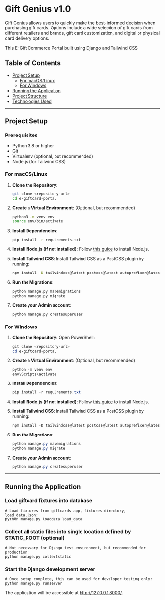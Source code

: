 # Gift Genius v1.0

Gift Genius allows users to quickly make the best-informed decision when purchasing gift cards. Options include a wide selection of gift cards from different retailers and brands, gift card customization, and digital or physical card delivery options.

This E-Gift Commerce Portal built using Django and Tailwind CSS.

## Table of Contents

- [Project Setup](#project-setup)
  - [For macOS/Linux](#for-macoslinux)
  - [For Windows](#for-windows)
- [Running the Application](#running-the-application)
- [Project Structure](#project-structure)
- [Technologies Used](#technologies-used)

---

## Project Setup

### Prerequisites

- Python 3.8 or higher
- Git
- Virtualenv (optional, but recommended)
- Node.js (for Tailwind CSS)

### For macOS/Linux

1. **Clone the Repository**:
    ```bash
    git clone <repository-url>
    cd e-giftcard-portal
    ```

2. **Create a Virtual Environment**:
    (Optional, but recommended)
    ```bash
    python3 -m venv env
    source env/bin/activate
    ```

3. **Install Dependencies**:
    ```bash
    pip install -r requirements.txt
    ```

4. **Install Node.js (if not installed)**:
    Follow [this guide](https://nodejs.org/en/download/) to install Node.js.

5. **Install Tailwind CSS**:
    Install Tailwind CSS as a PostCSS plugin by running:
    ```bash
    npm install -D tailwindcss@latest postcss@latest autoprefixer@latest
    ```

6. **Run the Migrations**:
    ```bash
    python manage.py makemigrations
    python manage.py migrate

7. **Create your Admin account**:
    ```bash
    python manage.py createsuperuser
    ```

### For Windows

1. **Clone the Repository**:
    Open PowerShell:
    ```powershell
    git clone <repository-url>
    cd e-giftcard-portal
    ```

2. **Create a Virtual Environment**:
    (Optional, but recommended)
    ```powershell
    python -m venv env
    env\Scripts\activate
    ```

3. **Install Dependencies**:
    ```powershell
    pip install -r requirements.txt
    ```

4. **Install Node.js (if not installed)**:
    Follow [this guide](https://nodejs.org/en/download/) to install Node.js.

5. **Install Tailwind CSS**:
    Install Tailwind CSS as a PostCSS plugin by running:
    ```powershell
    npm install -D tailwindcss@latest postcss@latest autoprefixer@latest
    ```

6. **Run the Migrations**:
    ```powershell
    python manage.py makemigrations
    python manage.py migrate
    ```

7. **Create your Admin account**:
    ```powershell
    python manage.py createsuperuser
    ```

---

## Running the Application

### Load giftcard fixtures into database

```shell
# Load fixtures from giftcards app, fixtures directory, load_data.json:
python manage.py loaddata load_data
```

### Collect all static files into single location defined by STATIC_ROOT (optional)

```shell
# Not necessary for Django test environment, but recommended for production:
python manage.py collectstatic
```

### Start the Django development server

```shell
# Once setup complete, this can be used for developer testing only:
python manage.py runserver
```

The application will be accessible at http://127.0.0.1:8000/.
